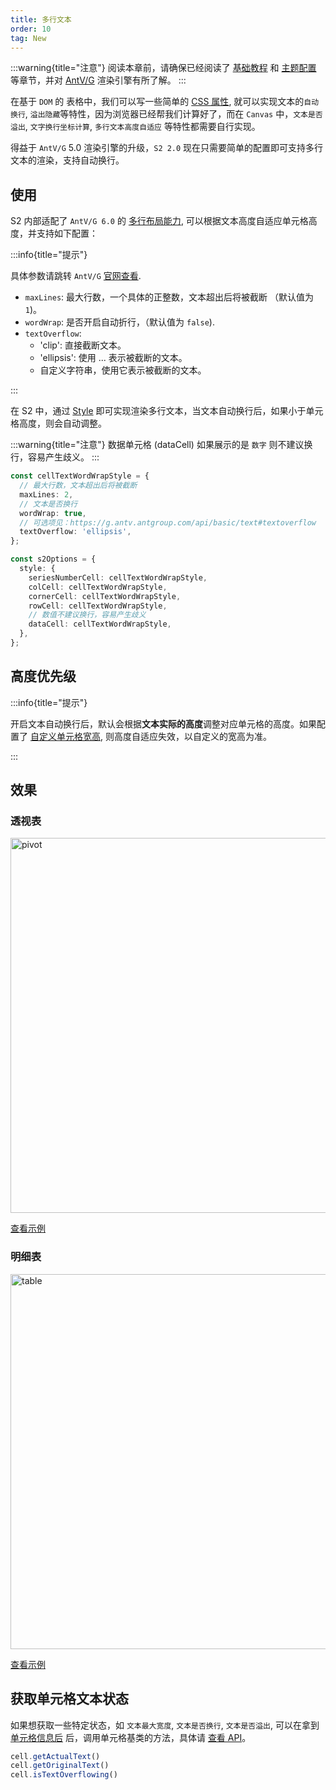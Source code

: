 ```yaml
---
title: 多行文本
order: 10
tag: New
---
```


:::warning{title="注意"}
阅读本章前，请确保已经阅读了 [基础教程](/manual/basic/base-concept) 和 [主题配置](/manual/basic/theme) 等章节，并对 [AntV/G](https://g.antv.antgroup.com/) 渲染引擎有所了解。
:::

在基于 `DOM` 的 表格中，我们可以写一些简单的 [CSS 属性](https://developer.mozilla.org/en-US/docs/Web/CSS/text-overflow), 就可以实现文本的`自动换行`, `溢出隐藏`等特性，因为浏览器已经帮我们计算好了，而在 `Canvas` 中，`文本是否溢出`, `文字换行坐标计算`, `多行文本高度自适应` 等特性都需要自行实现。

得益于 `AntV/G` 5.0 渲染引擎的升级，`S2 2.0` 现在只需要简单的配置即可支持多行文本的渲染，支持自动换行。

<Playground path="layout/multi-line-text/demo/pivot.ts" rid='pivot-multi-line-text' height="200"></playground>

## 使用

S2 内部适配了 `AntV/G 6.0` 的 [多行布局能力](https://g.antv.antgroup.com/api/basic/text#%E5%A4%9A%E8%A1%8C%E5%B8%83%E5%B1%80), 可以根据文本高度自适应单元格高度，并支持如下配置：

:::info{title="提示"}

具体参数请跳转 `AntV/G` [官网查看](https://g.antv.antgroup.com/api/basic/text#%E5%A4%9A%E8%A1%8C%E5%B8%83%E5%B1%80).

- `maxLines`: 最大行数，一个具体的正整数，文本超出后将被截断 （默认值为 `1`)。
- `wordWrap`: 是否开启自动折行，（默认值为 `false`).
- `textOverflow`:
  - 'clip': 直接截断文本。
  - 'ellipsis': 使用 ... 表示被截断的文本。
  - 自定义字符串，使用它表示被截断的文本。

:::

在 S2 中，通过 [Style](/api/general/s2-options#style) 即可实现渲染多行文本，当文本自动换行后，如果小于单元格高度，则会自动调整。

:::warning{title="注意"}
数据单元格 (dataCell) 如果展示的是 `数字` 则不建议换行，容易产生歧义。
:::

```ts
const cellTextWordWrapStyle = {
  // 最大行数，文本超出后将被截断
  maxLines: 2,
  // 文本是否换行
  wordWrap: true,
  // 可选项见：https://g.antv.antgroup.com/api/basic/text#textoverflow
  textOverflow: 'ellipsis',
};

const s2Options = {
  style: {
    seriesNumberCell: cellTextWordWrapStyle,
    colCell: cellTextWordWrapStyle,
    cornerCell: cellTextWordWrapStyle,
    rowCell: cellTextWordWrapStyle,
    // 数值不建议换行，容易产生歧义
    dataCell: cellTextWordWrapStyle,
  },
};

```

## 高度优先级

:::info{title="提示"}

开启文本自动换行后，默认会根据**文本实际的高度**调整对应单元格的高度。如果配置了 [自定义单元格宽高](/manual/advanced/custom/cell-size), 则高度自适应失效，以自定义的宽高为准。

:::

## 效果

### 透视表

<img src="https://mdn.alipayobjects.com/huamei_qa8qxu/afts/img/A*uMV6QYL-TcwAAAAAAAAAAAAADmJ7AQ/original" width="600" alt="pivot" />

[查看示例](/examples/layout/multi-line-text/#pivot)

### 明细表

<img src="https://mdn.alipayobjects.com/huamei_qa8qxu/afts/img/A*psedTKQWiWUAAAAAAAAAAAAADmJ7AQ/original" width="600" alt="table" />

[查看示例](/examples/layout/multi-line-text/#table)

## 获取单元格文本状态

如果想获取一些特定状态，如 `文本最大宽度`, `文本是否换行`, `文本是否溢出`, 可以在拿到 [单元格信息后](/manual/advanced/get-cell-data) 后，调用单元格基类的方法，具体请 [查看 API](/api/basic-class/base-cell)。

```ts
cell.getActualText()
cell.getOriginalText()
cell.isTextOverflowing()
```
